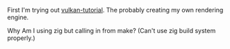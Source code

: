 First I'm trying out [vulkan-tutorial](https://vulkan-tutorial.com/).
The probably creating my own rendering engine.

Why Am I using zig but calling in from make? (Can't use zig build system properly.)

